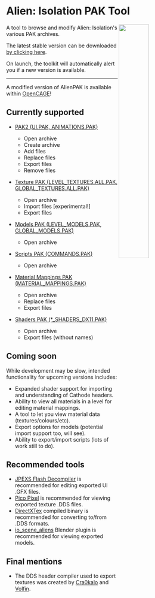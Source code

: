 # Alien: Isolation PAK Tool

<img src="https://i.imgur.com/CNAPK4r.png" align="right" width="40%">

A tool to browse and modify Alien: Isolation's various PAK archives.

The latest stable version can be downloaded [by clicking here](https://github.com/MattFiler/AlienPAK/raw/master/AlienPAK.exe).

On launch, the toolkit will automatically alert you if a new version is available.

***

A modified version of AlienPAK is available within [OpenCAGE](https://github.com/MattFiler/OpenCAGE)!


## Currently supported

- [PAK2 (UI.PAK, ANIMATIONS.PAK)](https://github.com/MattFiler/AlienPAK/wiki/PAK2)
  - Open archive
  - Create archive
  - Add files
  - Replace files
  - Export files
  - Remove files
  
- [Texture PAK (LEVEL_TEXTURES.ALL.PAK, GLOBAL_TEXTURES.ALL.PAK)](https://github.com/MattFiler/AlienPAK/wiki/PAK-BIN-Format)
  - Open archive
  - Import files [experimental!]
  - Export files

- [Models PAK (LEVEL_MODELS.PAK, GLOBAL_MODELS.PAK)](https://github.com/MattFiler/AlienPAK/wiki/PAK-BIN-Format)
	- Open archive

- [Scripts PAK (COMMANDS.PAK)](https://github.com/MattFiler/AlienPAK/wiki/Cathode-Scripts)
	- Open archive

- [Material Mappings PAK (MATERIAL_MAPPINGS.PAK)](https://github.com/MattFiler/AlienPAK/wiki/Material-Mappings)
	- Open archive
    - Replace files
    - Export files

- [Shaders PAK (*_SHADERS_DX11.PAK)](https://github.com/MattFiler/AlienPAK/wiki/Shaders)
	- Open archive
    - Export files (without names)


## Coming soon

While development may be slow, intended functionality for upcoming versions includes: 
- Expanded shader support for importing and understanding of Cathode headers.
- Ability to view all materials in a level for editing material mappings.
- A tool to let you view material data (textures/colours/etc).
- Export options for models (potential import support too, will see).
- Ability to export/import scripts (lots of work still to do).


## Recommended tools

 * [JPEXS Flash Decompiler](https://github.com/jindrapetrik/jpexs-decompiler) is recommended for editing exported UI .GFX files.
 * [Pico Pixel](https://pixelandpolygon.com/) is recommended for viewing exported texture .DDS files.
 * [DirectXTex](https://github.com/microsoft/DirectXTex/releases) compiled binary is recommended for converting to/from .DDS formats.
 * [io_scene_aliens](https://forum.xentax.com/viewtopic.php?t=12079&start=90#p103131) Blender plugin is recommended for viewing exported models.


## Final mentions

 * The DDS header compiler used to export textures was created by [Cra0kalo](https://github.com/cra0kalo) and [Volfin](https://github.com/volfin). 
